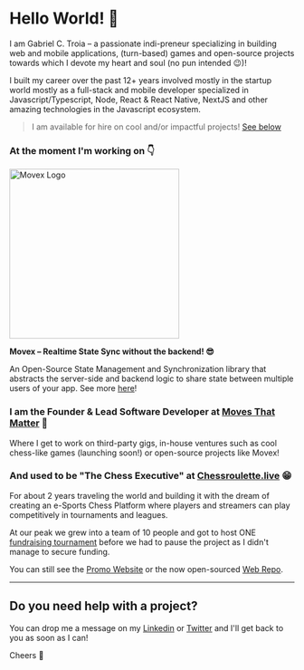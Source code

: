 # Hello World! 🙌

I am Gabriel C. Troia – a passionate indi-preneur specializing in building web and mobile applications, (turn-based) games and open-source projects towards which I devote my heart and soul (no pun intended 😉)!

I built my career over the past 12+ years involved mostly in the startup world mostly as a full-stack and mobile developer specialized in Javascript/Typescript, Node, React & React Native, NextJS and other amazing technologies in the Javascript ecosystem.

> I am available for hire on cool and/or impactful projects! [See below](#do-you-need-help-with-a-project)

### At the moment I'm working on 👇
<a href="https://github.com/movesthatmatter/movex">
  <picture width="500">
    <source media="(prefers-color-scheme: dark)" srcset="https://user-images.githubusercontent.com/2099521/242976583-54e2af34-47d1-4152-8d11-ee79c73e2439.png" width="300">
    <img alt="Movex Logo" src="https://user-images.githubusercontent.com/2099521/242975504-a6faa334-a6b3-44b4-bf40-6ffcd27d9c08.png" width="300">
  </picture>
</a>

**Movex – Realtime State Sync without the backend! 😎**

An Open-Source State Management and Synchronization library that abstracts the server-side and backend logic to share state between multiple users of your app. See more [here](https://movex.dev)!

### I am the Founder & Lead Software Developer at [Moves That Matter](https://github.com/movesthatmatter) 🚀

Where I get to work on third-party gigs, in-house ventures such as cool chess-like games (launching soon!) or open-source projects like Movex!

### And used to be "The Chess Executive" at [Chessroulette.live](https://partner.chessroulette.live) 😁

For about 2 years traveling the world and building it with the dream of creating an e-Sports Chess Platform where players and streamers can play competitively in tournaments and leagues. 

At our peak we grew into a team of 10 people and got to host ONE [fundraising tournament](https://fundraising-ukraine.chessroulette.live) before we had to pause the project as I didn't manage to secure funding.

You can still see the [Promo Website](https://partner.chessroulette.live) or the now open-sourced [Web Repo](https://github.com/movesthatmatter/chessroulette-web).

---

## Do you need help with a project?

You can drop me a message on my [Linkedin](https://www.linkedin.com/in/gabrielctroia/) or [Twitter](https://twitter.com/gctroia) and I'll get back to you as soon as I can!

Cheers 🫶

<!--
**GabrielCTroia/gabrielctroia** is a ✨ _special_ ✨ repository because its `README.md` (this file) appears on your GitHub profile.

Here are some ideas to get you started:

- 🔭 I’m currently working on ...
- 🌱 I’m currently learning ...
- 👯 I’m looking to collaborate on ...
- 🤔 I’m looking for help with ...
- 💬 Ask me about ...
- 📫 How to reach me: ...
- 😄 Pronouns: ...
- ⚡ Fun fact: ...
-->
